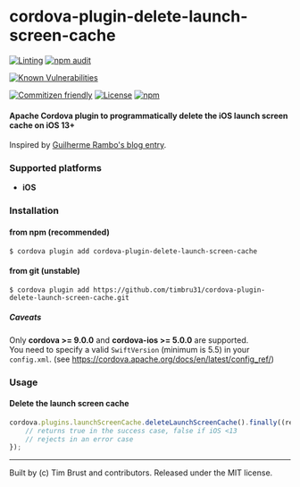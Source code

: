 # cordova-plugin-delete-launch-screen-cache

[![Linting](https://github.com/timbru31/cordova-plugin-delete-launch-screen-cache/workflows/Linting/badge.svg)](https://github.com/timbru31/cordova-plugin-delete-launch-screen-cache/actions?query=workflow%3ALinting)
[![npm audit](https://github.com/timbru31/cordova-plugin-delete-launch-screen-cache/workflows/Security/badge.svg)](https://github.com/timbru31/cordova-plugin-delete-launch-screen-cache/actions?query=workflow%3ASecurity)

[![Known Vulnerabilities](https://snyk.io/test/github/timbru31/cordova-plugin-delete-launch-screen-cache/badge.svg)](https://snyk.io/test/github/timbru31/cordova-plugin-delete-launch-screen-cache)

[![Commitizen friendly](https://img.shields.io/badge/commitizen-friendly-brightgreen.svg)](https://commitizen.github.io/cz-cli/)
[![License](https://img.shields.io/badge/License-MIT-blue.svg)](LICENSE)
[![npm](https://img.shields.io/npm/v/cordova-plugin-delete-launch-screen-cache.svg)](https://www.npmjs.com/package/cordova-plugin-delete-launch-screen-cache)

#### Apache Cordova plugin to programmatically delete the iOS launch screen cache on iOS 13+

Inspired by [Guilherme Rambo's blog entry](https://rambo.codes/posts/2019-12-09-clearing-your-apps-launch-screen-cache-on-ios).

### Supported platforms

-   **iOS**

### Installation

#### from npm (recommended)

`$ cordova plugin add cordova-plugin-delete-launch-screen-cache`

#### from git (unstable)

`$ cordova plugin add https://github.com/timbru31/cordova-plugin-delete-launch-screen-cache.git`

##### Caveats

Only **cordova >= 9.0.0** and **cordova-ios >= 5.0.0** are supported.  
You need to specify a valid `SwiftVersion` (minimum is 5.5) in your `config.xml`. (see https://cordova.apache.org/docs/en/latest/config_ref/)

### Usage

#### Delete the launch screen cache

```js
cordova.plugins.launchScreenCache.deleteLaunchScreenCache().finally((result) => {
    // returns true in the success case, false if iOS <13
    // rejects in an error case
});
```

---

Built by (c) Tim Brust and contributors. Released under the MIT license.
